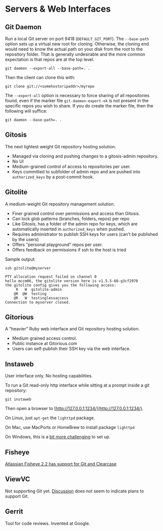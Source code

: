 # Servers & Web Interfaces

## Git Daemon
Run a local Git server on port 9418 (`DEFAULT_GIT_PORT`). The `--base-path` option sets up a virtual new root for cloning. Otherwise, the cloning end would need to know the actual path on your disk from the root to the repository folder. That is generally undesirable and the more common expectation is that repos are at the top level.

    git daemon --export-all --base-path=. .
    
Then the client can clone this with:

    git clone git://<somehostoripaddr>/myrepo
    
The `--export-all` option is necessary to force sharing of all repositories found, even if the marker file `git-daemon-export-ok` is not present in the specific repos you wish to share. If you do create the marker file, then the following will suffice:

    git daemon --base-path=. .

## Gitosis
The next lightest weight Git repository hosting solution.

* Managed via cloning and pushing changes to a gitosis-admin repository.
* No UI
* Medium-grained control of access to repositories per user.
* Keys committed to subfolder of admin repo and are pushed into `authorized_keys` by a post-commit hook.

## Gitolite
A medium-weight Git repository management solution.

* Finer grained control over permissions and access than Gitosis.
* Can lock glob patterns (branches, folders, repos) per repo
* Like Gitosis, has a folder of the admin repo for keys, which are automatically inserted in `authorized_keys` when pushed.
* Requires administrator to publish SSH keys for users (can't be published by the users)
* Offers "personal playground" repos per user.
* Offers feedback on permissions if ssh to the host is tried

Sample output:

    ssh gitolite@myserver
    
    PTY allocation request failed on channel 0
    hello mccm06, the gitolite version here is v1.5.5-68-g3cf2970
    the gitolite config gives you the following access:
         R   W 	gitolite-admin
        @R  @W 	testing
        @R   W 	testinglessaccess
    Connection to myserver closed.

## Gitorious
A "heavier" Ruby web interface and Git repository hosting solution.

* Medium grained access control.
* Public instance at Gitorious.com
* Users can self-publish their SSH key via the web interface.

## Instaweb
User interface only. No hosting capabilities.

To run a Git read-only http interface while sitting at a prompt inside a git repository:

    git instaweb

Then open a browser to [http://127.0.0.1:1234/](http://127.0.0.1:1234/).

On Linux, just `apt-get` the `lighttpd` package.

On Mac, use MacPorts or HomeBrew to install package `lighttpd`

On Windows, this is a [bit more challenging](http://asimilatorul.com/index.php/2009/10/12/git-instaweb-using-mongoose-and-msysgit/) to set up.
    
## Fisheye
[Atlassian Fisheye 2.2 has support for Git and Clearcase](http://www.clearvision-cm.com/clearvision-news/atlassian-fisheye-2.2-adds-support-for-git-and-ibm-rational-clearcase.html)

## ViewVC
Not supporting Git yet. [Discussion](http://viewvc.tigris.org/ds/viewMessage.do?dsForumId=4255&dsMessageId=2413932) does not seem to indicate plans to support Git.

## Gerrit
Tool for code reviews.
Invented at Google.
